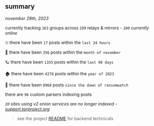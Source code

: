 
## summary
_november 28th, 2023_

currently tracking `163` groups across `299` relays & mirrors - _`100` currently online_

⏲ there have been `17` posts within the `last 24 hours`

🦈 there have been `356` posts within the `month of november`

🪐 there have been `1355` posts within the `last 90 days`

🏚 there have been `4278` posts within the `year of 2023`

🦕 there have been `8968` posts `since the dawn of ransomwatch`

there are `96` custom parsers indexing posts

_`20` sites using v2 onion services are no longer indexed - [support.torproject.org](https://support.torproject.org/onionservices/v2-deprecation/)_

> see the project [README](https://github.com/joshhighet/ransomwatch#ransomwatch--) for backend technicals
